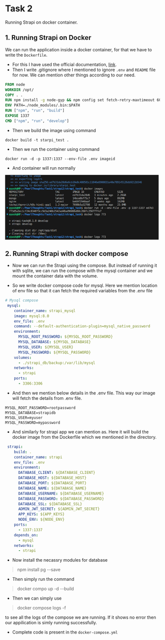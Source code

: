 # Task 2
Running Strapi on docker container.

## 1. Running Strapi on Docker
We can run the application inside a docker container, for that we have to write the `Dockerfile`.
- For this I have used the official documentation, [link](https://docs.strapi.io/cms/installation/docker).
- Then I write .gitignore where I mentioned to ignore `.env` and `README` file for now. We can mention other things according to our need.

```dockerfile
FROM node
WORKDIR /opt/
COPY . .
RUN npm install -g node-gyp && npm config set fetch-retry-maxtimeout 600000 -g && npm install
ENV PATH=./node_modules/.bin:$PATH
RUN ["npm", "run", "build"]
EXPOSE 1337
CMD ["npm", "run", "develop"]
```
- Then we build the image using command

```
docker build -t starpi_test . 
```
- Then we run the container using command
```
docker run -d -p 1337:1337 --env-file .env imageid
```
- And container will run normally

<img src="Strapi_ayush/images/images/3rd.png" alt="Alt text" width="500"/>
<br>

## 2. Running Strapi with docker compose

- Now we can run the Strapi using the compose. But instead of running it with sqlite, we can run the compose with the mysql container and we mount the container data with the volume.

- So we write docker compose code for mysql. Here we mention location of env file so that it can fetch the required variables from the .env file

```yml
# Mysql compose
 mysql:
    container_name: strapi_mysql
    image: mysql:8.0
    env_file: .env
    command: --default-authentication-plugin=mysql_native_password
    environment:
      MYSQL_ROOT_PASSWORD: ${MYSQL_ROOT_PASSWORD}
      MYSQL_DATABASE: ${MYSQL_DATABASE}
      MYSQL_USER: ${MYSQL_USER}
      MYSQL_PASSWORD: ${MYSQL_PASSWORD}
    volumes:
      - ./strapi_db/backup:/var/lib/mysql
    networks:
      - strapi
    ports:
      - 3306:3306

```
- And then we mention below details in the .env file. This way our image will fetch the details from .env file.

```
MYSQL_ROOT_PASSWORD=rootpassword
MYSQL_DATABASE=strapidb
MYSQL_USER=myuser
MYSQL_PASSWORD=mypassword
```

- And similarly for strapi app we can mention as. Here it will build the docker image from the Dockerfile which we mentioned in the directory.

```yml
 strapi:
    build: .
    container_name: strapi
    env_file: .env
    environment:
      DATABASE_CLIENT: ${DATABASE_CLIENT}
      DATABASE_HOST: ${DATABASE_HOST}
      DATABASE_PORT: ${DATABASE_PORT}
      DATABASE_NAME: ${DATABASE_NAME}
      DATABASE_USERNAME: ${DATABASE_USERNAME}
      DATABASE_PASSWORD: ${DATABASE_PASSWORD}
      DATABASE_SSL: ${DATABASE_SSL}
      ADMIN_JWT_SECRET: ${ADMIN_JWT_SECRET}
      APP_KEYS: ${APP_KEYS}
      NODE_ENV: ${NODE_ENV}
    ports:
      - 1337:1337
    depends_on:
      - mysql
    networks:
      - strapi

```

- Now install the necassry modules for database
> npm install pg --save

- Then simply run the command 
> docker compo up -d --build

- Then we can simply use 
> docker compose logs -f

to see all the logs of the compose we are running. If it shows no error then our appilication is simly running successfully.

- Complete code is present in the `docker-compose.yml`